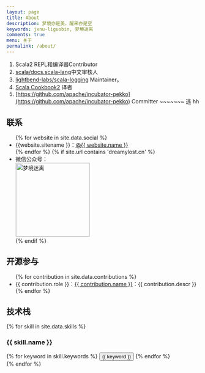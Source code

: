 ```yaml
---
layout: page
title: About
description: 梦境亦是美，醒来亦是空
keywords: jxnu-liguobin, 梦境迷离
comments: true
menu: 关于
permalink: /about/
---
```


1. Scala2 REPL和编译器Contributor
2. [scala/docs.scala-lang](https://github.com/scala/docs.scala-lang)中文审核人
3. [lightbend-labs/scala-logging](https://github.com/lightbend-labs/scala-logging) Maintainer。
4. [Scala Cookbook2](https://github.com/bitlap/ScalaCookbook) 译者
5. [https://github.com/apache/incubator-pekko](https://github.com/apache/incubator-pekko) Committer  ~~~~~~~ 逃 hh

## 联系

<ul>
{% for website in site.data.social %}
<li>{{website.sitename }}：<a href="{{ website.url }}" target="_blank">@{{ website.name }}</a></li>
{% endfor %}
{% if site.url contains 'dreamylost.cn' %}
<li>
微信公众号：<br />
<img style="height:192px;width:192px;border:1px solid lightgrey;" src="{{ assets_base_url }}/assets/images/qrcode.jpg" alt="梦境迷离" />
</li>
{% endif %}
</ul>

## 开源参与

<ul>
{% for contribution in site.data.contributions %}
<li>{{ contribution.role }}：<a href="{{ contribution.url }}" target="_blank">{{ contribution.name }}</a>：{{ contribution.descr }} </li>
{% endfor %}
</ul>

## 技术栈

{% for skill in site.data.skills %}
### {{ skill.name }}
<div class="btn-inline">
{% for keyword in skill.keywords %}
<button class="btn btn-outline" type="button">{{ keyword }}</button>
{% endfor %}
</div>
{% endfor %}
